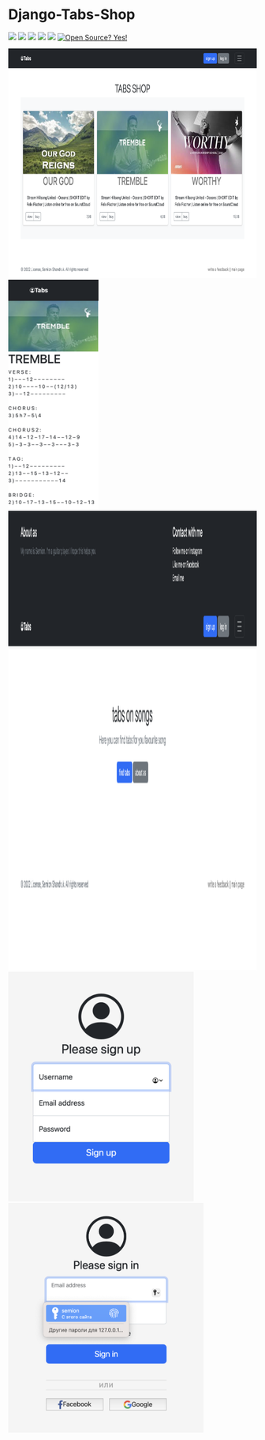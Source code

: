 # Django-Tabs-Shop
![](https://img.shields.io/badge/author-Semion%20Shandruk-brightgreen) ![](https://img.shields.io/badge/language-Python-brightgreen) ![](https://img.shields.io/github/issues/Semion-Sh/News-Telegram-Bot) ![](https://img.shields.io/github/forks/Semion-Sh/News-Telegram-Bot) ![](https://img.shields.io/github/stars/Semion-Sh/News-Telegram-Bot)
[![Open Source? Yes!](https://badgen.net/badge/Open%20Source%20%3F/Yes%21/green?icon=github)](https://github.com/Naereen/badges/)

<img src='github_media/Снимок экрана 2022-12-19 в 19.16.25.png' height="465"> <img src='github_media/Снимок экрана 2022-12-19 в 19.17.06.png' height="465">
<img src='github_media/Снимок экрана 2022-12-19 в 19.16.41.png' height="930">
<img src='github_media/Снимок экрана 2022-12-19 в 19.17.25.png' height="465"> <img src='github_media/Снимок экрана 2022-12-19 в 19.17.36.png' height="465">

